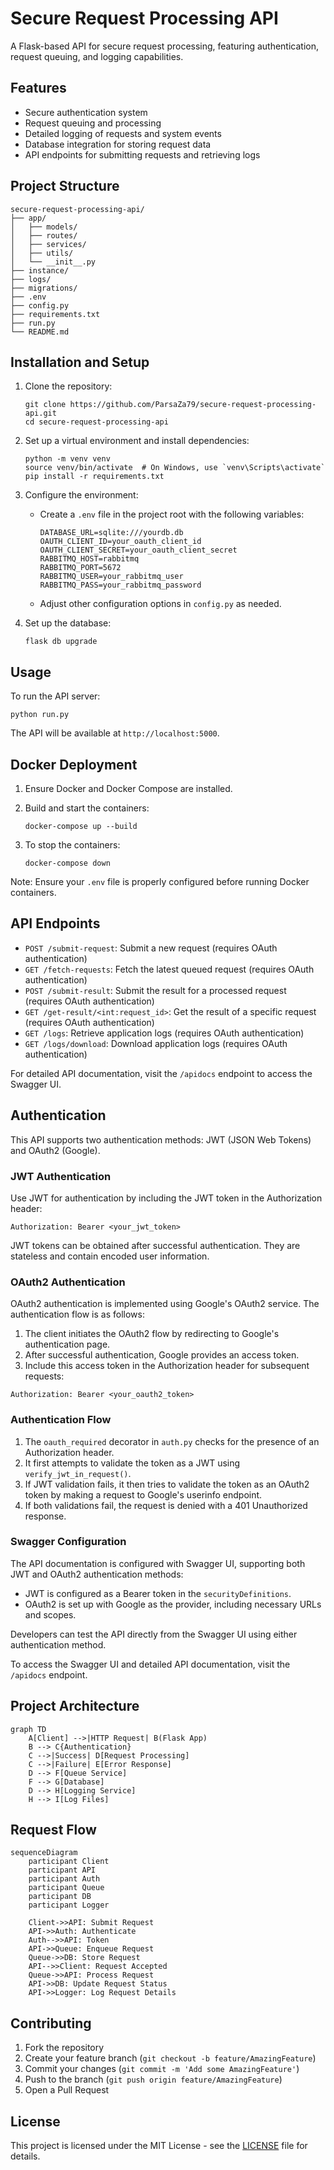 # Secure Request Processing API

A Flask-based API for secure request processing, featuring authentication, request queuing, and logging capabilities.

## Features

- Secure authentication system
- Request queuing and processing
- Detailed logging of requests and system events
- Database integration for storing request data
- API endpoints for submitting requests and retrieving logs

## Project Structure

```
secure-request-processing-api/
├── app/
│   ├── models/
│   ├── routes/
│   ├── services/
│   ├── utils/
│   └── __init__.py
├── instance/
├── logs/
├── migrations/
├── .env
├── config.py
├── requirements.txt
├── run.py
└── README.md
```

## Installation and Setup

1. Clone the repository:
   ```
   git clone https://github.com/ParsaZa79/secure-request-processing-api.git
   cd secure-request-processing-api
   ```

2. Set up a virtual environment and install dependencies:
   ```
   python -m venv venv
   source venv/bin/activate  # On Windows, use `venv\Scripts\activate`
   pip install -r requirements.txt
   ```

3. Configure the environment:
   - Create a `.env` file in the project root with the following variables:
     ```
     DATABASE_URL=sqlite:///yourdb.db
     OAUTH_CLIENT_ID=your_oauth_client_id
     OAUTH_CLIENT_SECRET=your_oauth_client_secret
     RABBITMQ_HOST=rabbitmq
     RABBITMQ_PORT=5672
     RABBITMQ_USER=your_rabbitmq_user
     RABBITMQ_PASS=your_rabbitmq_password
     ```
   - Adjust other configuration options in `config.py` as needed.

4. Set up the database:
   ```
   flask db upgrade
   ```

## Usage

To run the API server:

```
python run.py
```

The API will be available at `http://localhost:5000`.

## Docker Deployment

1. Ensure Docker and Docker Compose are installed.

2. Build and start the containers:
   ```
   docker-compose up --build
   ```

3. To stop the containers:
   ```
   docker-compose down
   ```

Note: Ensure your `.env` file is properly configured before running Docker containers.

## API Endpoints

- `POST /submit-request`: Submit a new request (requires OAuth authentication)
- `GET /fetch-requests`: Fetch the latest queued request (requires OAuth authentication)
- `POST /submit-result`: Submit the result for a processed request (requires OAuth authentication)
- `GET /get-result/<int:request_id>`: Get the result of a specific request (requires OAuth authentication)
- `GET /logs`: Retrieve application logs (requires OAuth authentication)
- `GET /logs/download`: Download application logs (requires OAuth authentication)

For detailed API documentation, visit the `/apidocs` endpoint to access the Swagger UI.

## Authentication

This API supports two authentication methods: JWT (JSON Web Tokens) and OAuth2 (Google).

### JWT Authentication

Use JWT for authentication by including the JWT token in the Authorization header:

```
Authorization: Bearer <your_jwt_token>
```

JWT tokens can be obtained after successful authentication. They are stateless and contain encoded user information.

### OAuth2 Authentication

OAuth2 authentication is implemented using Google's OAuth2 service. The authentication flow is as follows:

1. The client initiates the OAuth2 flow by redirecting to Google's authentication page.
2. After successful authentication, Google provides an access token.
3. Include this access token in the Authorization header for subsequent requests:

```
Authorization: Bearer <your_oauth2_token>
```

### Authentication Flow

1. The `oauth_required` decorator in `auth.py` checks for the presence of an Authorization header.
2. It first attempts to validate the token as a JWT using `verify_jwt_in_request()`.
3. If JWT validation fails, it then tries to validate the token as an OAuth2 token by making a request to Google's userinfo endpoint.
4. If both validations fail, the request is denied with a 401 Unauthorized response.

### Swagger Configuration

The API documentation is configured with Swagger UI, supporting both JWT and OAuth2 authentication methods:

- JWT is configured as a Bearer token in the `securityDefinitions`.
- OAuth2 is set up with Google as the provider, including necessary URLs and scopes.

Developers can test the API directly from the Swagger UI using either authentication method.

To access the Swagger UI and detailed API documentation, visit the `/apidocs` endpoint.

## Project Architecture

```mermaid
graph TD
    A[Client] -->|HTTP Request| B(Flask App)
    B --> C{Authentication}
    C -->|Success| D[Request Processing]
    C -->|Failure| E[Error Response]
    D --> F[Queue Service]
    F --> G[Database]
    D --> H[Logging Service]
    H --> I[Log Files]
```

## Request Flow

```mermaid
sequenceDiagram
    participant Client
    participant API
    participant Auth
    participant Queue
    participant DB
    participant Logger

    Client->>API: Submit Request
    API->>Auth: Authenticate
    Auth-->>API: Token
    API->>Queue: Enqueue Request
    Queue->>DB: Store Request
    API-->>Client: Request Accepted
    Queue->>API: Process Request
    API->>DB: Update Request Status
    API->>Logger: Log Request Details
```

## Contributing

1. Fork the repository
2. Create your feature branch (`git checkout -b feature/AmazingFeature`)
3. Commit your changes (`git commit -m 'Add some AmazingFeature'`)
4. Push to the branch (`git push origin feature/AmazingFeature`)
5. Open a Pull Request

## License

This project is licensed under the MIT License - see the [LICENSE](LICENSE) file for details.